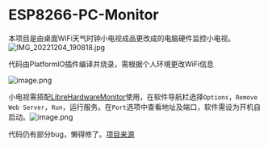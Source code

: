 # ESP8266-PC-Monitor
本项目是由桌面WiFi天气时钟小电视成品更改成的电脑硬件监控小电视。
![IMG_20221204_190818.jpg](https://s2.loli.net/2022/12/12/bBiKhUMlksqDvPr.jpg)

代码由PlatformIO插件编译并烧录，需根据个人环境更改WiFi信息

![image.png](https://s2.loli.net/2022/12/12/RvJSACUVNt2BQiG.png)

小电视需搭配[LibreHardwareMonitor](https://github.com/LibreHardwareMonitor/LibreHardwareMonitor)使用，在软件导航栏选择`Options`，`Remove Web Server`，`Run`，运行服务。在`Port`选项中查看地址及端口，软件需设为开机自启动。![image.png](https://s2.loli.net/2022/12/12/wC1JMOHGXQ3k6Ku.png)

代码仍有部分bug，懒得修了。[项目来源](https://github.com/lsmlive/ESP8266-PC-Monitor)

